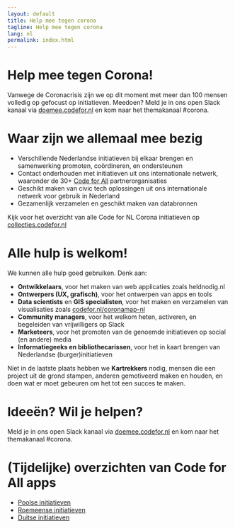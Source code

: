 ```yaml
---
layout: default
title: Help mee tegen corona
tagline: Help mee tegen corona
lang: nl
permalink: index.html
---
```

# Help mee tegen Corona!
Vanwege de Coronacrisis zijn we op dit moment met meer dan 100 mensen volledig op gefocust op initiatieven. Meedoen? Meld je in ons open Slack kanaal via [doemee.codefor.nl](https://doemee.codefor.nl) en kom naar het themakanaal #corona.

# Waar zijn we allemaal mee bezig
* Verschillende Nederlandse initiatieven bij elkaar brengen en samenwerking promoten, coördineren, en ondersteunen
* Contact onderhouden met initiatieven uit ons internationale netwerk, waaronder de 30+ [Code for All](https://codeforall.org/) partnerorganisaties
* Geschikt maken van civic tech oplossingen uit ons internationale netwerk voor gebruik in Nederland
* Gezamenlijk verzamelen en geschikt maken van databronnen

Kijk voor het overzicht van alle Code for NL Corona initiatieven op [collecties.codefor.nl](https://collecties.codefor.nl/cbase/corona-initiatieven-7f1b1d68b2b0a8c621f114e190c98869)

# Alle hulp is welkom!
We kunnen alle hulp goed gebruiken. Denk aan:
* __Ontwikkelaars__, voor het maken van web applicaties zoals heldnodig.nl
* __Ontwerpers (UX, grafisch)__, voor het ontwerpen van apps en tools
* __Data scientists__ en __GIS specialisten__, voor het maken en verzamelen van visualisaties zoals [codefor.nl/coronamap-nl](https://www.codefor.nl/coronamap-nl)
* __Community managers__, voor het welkom heten, activeren, en begeleiden van vrijwilligers op Slack
* __Marketeers__, voor het promoten van de genoemde initiatieven op social (en andere) media
* __Informatiegeeks en bibliothecarissen__, voor het in kaart brengen van Nederlandse (burger)initiatieven

Niet in de laatste plaats hebben we __Kartrekkers__ nodig, mensen die een project uit de grond stampen, anderen gemotiveerd maken en houden, en doen wat er moet gebeuren om het tot een succes te maken.

# Ideeën? Wil je helpen?

Meld je in ons open Slack kanaal via [doemee.codefor.nl](https://doemee.codefor.nl) en kom naar het themakanaal #corona.

# (Tijdelijke) overzichten van Code for All apps

* [Poolse initiatieven](Polen.md)
* [Roemeense initiatieven](Roemenie.md)
* [Duitse initiatieven](https://codefor.de/projekte/)
